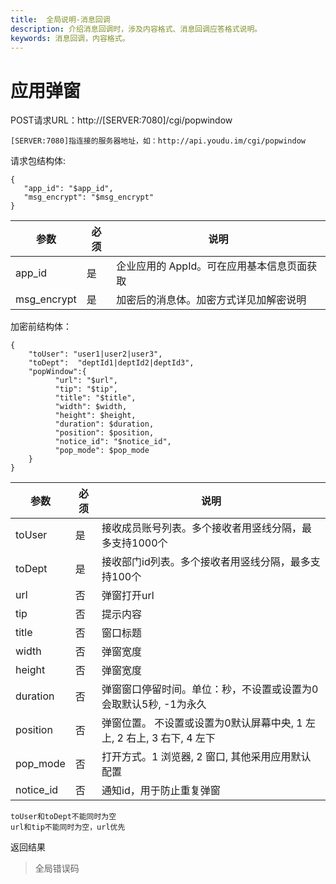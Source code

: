 ```yaml
---
title:  全局说明-消息回调
description: 介绍消息回调时，涉及内容格式、消息回调应答格式说明。
keywords: 消息回调，内容格式。
---
```


# 应用弹窗

POST请求URL：http://[SERVER:7080]/cgi/popwindow

```
[SERVER:7080]指连接的服务器地址，如：http://api.youdu.im/cgi/popwindow
```

请求包结构体:

```
{
   "app_id": "$app_id",
   "msg_encrypt": "$msg_encrypt"
}
```

| 参数        | 必须 | 说明                                       |
| ----------- | ---- | ------------------------------------------ |
| app_id      | 是   | 企业应用的 AppId。可在应用基本信息页面获取 |
| msg_encrypt | 是   | 加密后的消息体。加密方式详见加解密说明     |

加密前结构体：

```
{
    "toUser": "user1|user2|user3",
    "toDept":  "deptId1|deptId2|deptId3",
    "popWindow":{
          "url": "$url",
          "tip": "$tip",
          "title": "$title",
          "width": $width,
          "height": $height,
          "duration": $duration,
          "position": $position,
          "notice_id": "$notice_id",
          "pop_mode": $pop_mode
    }
}
```

| 参数      | 必须 | 说明                                                         |
| --------- | ---- | ------------------------------------------------------------ |
| toUser    | 是   | 接收成员账号列表。多个接收者用竖线分隔，最多支持1000个       |
| toDept    | 是   | 接收部门id列表。多个接收者用竖线分隔，最多支持100个          |
| url       | 否   | 弹窗打开url                                                  |
| tip       | 否   | 提示内容                                                     |
| title     | 否   | 窗口标题                                                     |
| width     | 否   | 弹窗宽度                                                     |
| height    | 否   | 弹窗宽度                                                     |
| duration  | 否   | 弹窗窗口停留时间。单位：秒，不设置或设置为0会取默认5秒, -1为永久 |
| position  | 否   | 弹窗位置。 不设置或设置为0默认屏幕中央, 1 左上, 2 右上, 3 右下, 4 左下 |
| pop_mode  | 否   | 打开方式。1 浏览器, 2 窗口, 其他采用应用默认配置             |
| notice_id | 否   | 通知id，用于防止重复弹窗                                     |

```
toUser和toDept不能同时为空
url和tip不能同时为空，url优先
```

返回结果

> 全局错误码